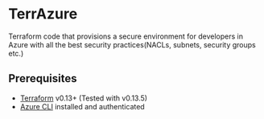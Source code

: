 # TerrAzure
Terraform code that provisions a secure environment for developers in Azure with all the best security practices(NACLs, subnets, security groups etc.)

## Prerequisites

- [Terraform](https://www.terraform.io/downloads.html) v0.13+ (Tested with v0.13.5)
- [Azure CLI](https://docs.microsoft.com/en-us/cli/azure/install-azure-cli) installed and authenticated
